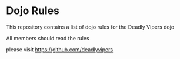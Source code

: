 Dojo Rules
==========

This repository contains a list of dojo rules for the Deadly Vipers dojo

All members should read the rules

please visit https://github.com/deadlyvipers


